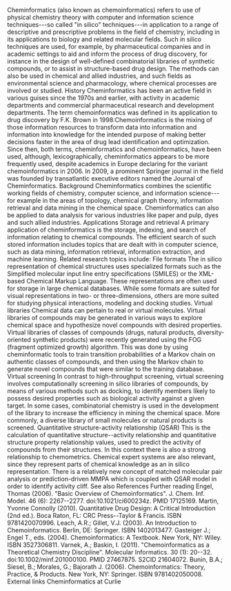 Cheminformatics (also known as chemoinformatics) refers to use of
physical chemistry theory with computer and information science
techniques---so called \"in silico\" techniques---in application to a
range of descriptive and prescriptive problems in the field of
chemistry, including in its applications to biology and related
molecular fields. Such in silico techniques are used, for example, by
pharmaceutical companies and in academic settings to aid and inform the
process of drug discovery, for instance in the design of well-defined
combinatorial libraries of synthetic compounds, or to assist in
structure-based drug design. The methods can also be used in chemical
and allied industries, and such fields as environmental science and
pharmacology, where chemical processes are involved or studied. History
Cheminformatics has been an active field in various guises since the
1970s and earlier, with activity in academic departments and commercial
pharmaceutical research and development departments. The term
chemoinformatics was defined in its application to drug discovery by
F.K. Brown in 1998:Chemoinformatics is the mixing of those information
resources to transform data into information and information into
knowledge for the intended purpose of making better decisions faster in
the area of drug lead identification and optimization. Since then, both
terms, cheminformatics and chemoinformatics, have been used, although,
lexicographically, cheminformatics appears to be more frequently used,
despite academics in Europe declaring for the variant chemoinformatics
in 2006. In 2009, a prominent Springer journal in the field was founded
by transatlantic executive editors named the Journal of Cheminformatics.
Background Cheminformatics combines the scientific working fields of
chemistry, computer science, and information science---for example in
the areas of topology, chemical graph theory, information retrieval and
data mining in the chemical space. Cheminformatics can also be applied
to data analysis for various industries like paper and pulp, dyes and
such allied industries. Applications Storage and retrieval A primary
application of cheminformatics is the storage, indexing, and search of
information relating to chemical compounds. The efficient search of such
stored information includes topics that are dealt with in computer
science, such as data mining, information retrieval, information
extraction, and machine learning. Related research topics include: File
formats The in silico representation of chemical structures uses
specialized formats such as the Simplified molecular input line entry
specifications (SMILES) or the XML-based Chemical Markup Language. These
representations are often used for storage in large chemical databases.
While some formats are suited for visual representations in two- or
three-dimensions, others are more suited for studying physical
interactions, modeling and docking studies. Virtual libraries Chemical
data can pertain to real or virtual molecules. Virtual libraries of
compounds may be generated in various ways to explore chemical space and
hypothesize novel compounds with desired properties. Virtual libraries
of classes of compounds (drugs, natural products, diversity-oriented
synthetic products) were recently generated using the FOG (fragment
optimized growth) algorithm. This was done by using cheminformatic tools
to train transition probabilities of a Markov chain on authentic classes
of compounds, and then using the Markov chain to generate novel
compounds that were similar to the training database. Virtual screening
In contrast to high-throughput screening, virtual screening involves
computationally screening in silico libraries of compounds, by means of
various methods such as docking, to identify members likely to possess
desired properties such as biological activity against a given target.
In some cases, combinatorial chemistry is used in the development of the
library to increase the efficiency in mining the chemical space. More
commonly, a diverse library of small molecules or natural products is
screened. Quantitative structure-activity relationship (QSAR) This is
the calculation of quantitative structure--activity relationship and
quantitative structure property relationship values, used to predict the
activity of compounds from their structures. In this context there is
also a strong relationship to chemometrics. Chemical expert systems are
also relevant, since they represent parts of chemical knowledge as an in
silico representation. There is a relatively new concept of matched
molecular pair analysis or prediction-driven MMPA which is coupled with
QSAR model in order to identify activity cliff. See also References
Further reading Engel, Thomas (2006). \"Basic Overview of
Chemoinformatics\". J. Chem. Inf. Model. 46 (6): 2267--2277.
doi:10.1021/ci600234z. PMID 17125169. Martin, Yvonne Connolly (2010).
Quantitative Drug Design: A Critical Introduction (2nd ed.). Boca Raton,
FL: CRC Press--Taylor & Francis. ISBN 9781420070996. Leach, A.R.;
Gillet, V.J. (2003). An Introduction to Chemoinformatics. Berlin, DE:
Springer. ISBN 1402013477. Gasteiger J.; Engel T., eds. (2004).
Chemoinformatics: A Textbook. New York, NY: Wiley. ISBN 3527306811.
Varnek, A.; Baskin, I. (2011). \"Chemoinformatics as a Theoretical
Chemistry Discipline\". Molecular Informatics. 30 (1): 20--32.
doi:10.1002/minf.201000100. PMID 27467875. S2CID 21604072. Bunin, B.A.;
Siesel, B.; Morales, G.; Bajorath J. (2006). Chemoinformatics: Theory,
Practice, & Products. New York, NY: Springer. ISBN 9781402050008.
External links Cheminformatics at Curlie
